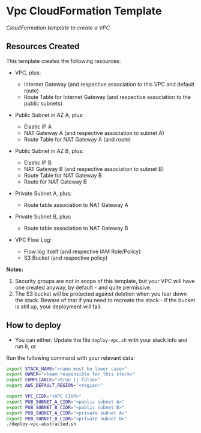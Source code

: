 # Vpc CloudFormation Template
*CloudFormation template to create a VPC*

## Resources Created
This template creates the following resources:

- VPC, plus:
    - Internet Gateway (and respective association to this VPC and default route)
    - Route Table for Internet Gateway (and respective association to the public subnets)

- Public Subnet in AZ A, plus:
    - Elastic IP A
    - NAT Gateway A (and respective association to subnet A)
    - Route Table for NAT Gateway A (and route)

- Public Subnet in AZ B, plus:
    - Elastic IP B
    - NAT Gateway B (and respective association to subnet B)
    - Route Table for NAT Gateway B
    - Route for NAT Gateway B

- Private Subnet A, plus:
    - Route table association to NAT Gateway A

- Private Subnet B, plus:
    - Route table association to NAT Gateway B

- VPC Flow Log:
    - Flow log itself (and respective IAM Role/Policy)
    - S3 Bucket (and respective policy)

**Notes:**  
1) Security groups are not in scope of this template, but your VPC will have one created anyway, by default - and quite permissive.  
2) The S3 bucket will be protected against deletion when you tear down the stack. Beware of that if you need to recreate the stack - if the bucket is still up, your deployment will fail.

## How to deploy

- You can either:
Update the file `deploy-vpc.sh` with your stack info and run it, or 

Run the following command with your relevant data: 

```bash
export STACK_NAME="<name must be lower case>"
export OWNER="<team responsible for this stack>"
export COMPLIANCE="<true || false>"
export AWS_DEFAULT_REGION="<region>"

export VPC_CIDR="<VPC CIDR>"
export PUB_SUBNET_A_CIDR="<public subnet A>"
export PUB_SUBNET_B_CIDR="<public subnet B>"
export PUB_SUBNET_A_CIDR="<private subnet A>"
export PUB_SUBNET_B_CIDR="<private subnet B>"
./deploy-vpc-abstracted.sh
```